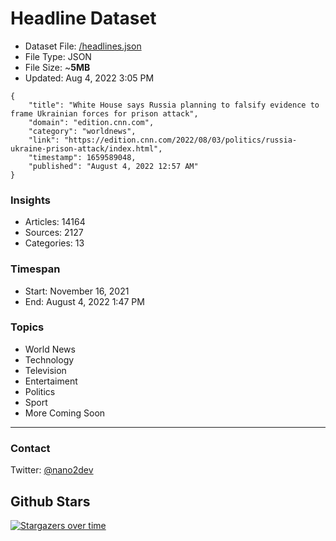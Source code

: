 # Headline Dataset

- Dataset File: [/headlines.json](https://raw.githubusercontent.com/fwd/news/master/headlines.json) 
- File Type: JSON
- File Size: ~**5MB**
- Updated: Aug 4, 2022 3:05 PM

```
{
    "title": "White House says Russia planning to falsify evidence to frame Ukrainian forces for prison attack",
    "domain": "edition.cnn.com",
    "category": "worldnews",
    "link": "https://edition.cnn.com/2022/08/03/politics/russia-ukraine-prison-attack/index.html",
    "timestamp": 1659589048,
    "published": "August 4, 2022 12:57 AM"
}
```

### Insights

- Articles: 14164
- Sources: 2127
- Categories: 13

### Timespan

- Start: November 16, 2021
- End: August 4, 2022 1:47 PM

### Topics

- World News
- Technology
- Television
- Entertaiment
- Politics
- Sport
- More Coming Soon

---

### Contact 

Twitter: [@nano2dev](https://twitter.com/nano2dev)

## Github Stars

[![Stargazers over time](https://starchart.cc/fwd/news.svg)](https://starchart.cc/fwd/news)
	